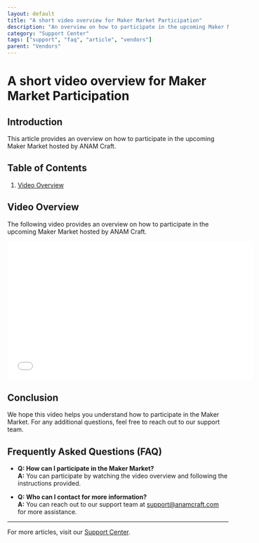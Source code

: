 ```yaml
---
layout: default
title: "A short video overview for Maker Market Participation"
description: "An overview on how to participate in the upcoming Maker Market hosted by ANAM Craft."
category: "Support Center"
tags: ["support", "faq", "article", "vendors"]
parent: "Vendors"
---
```


# A short video overview for Maker Market Participation

## Introduction

This article provides an overview on how to participate in the upcoming Maker Market hosted by ANAM Craft.

## Table of Contents
1. [Video Overview](#video-overview)

## Video Overview

The following video provides an overview on how to participate in the upcoming Maker Market hosted by ANAM Craft.

<p><iframe src="//www.loom.com/embed/1e9f9153b05f44b3bb756d19f3d4d80c" width="560" height="315" frameborder="0" allowfullscreen=""></iframe></p>

## Conclusion

We hope this video helps you understand how to participate in the Maker Market. For any additional questions, feel free to reach out to our support team.

## Frequently Asked Questions (FAQ)

- **Q: How can I participate in the Maker Market?**  
  **A:** You can participate by watching the video overview and following the instructions provided.

- **Q: Who can I contact for more information?**  
  **A:** You can reach out to our support team at support@anamcraft.com for more assistance.
---

For more articles, visit our [Support Center](https://support.anamcraft.com).